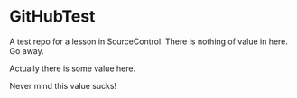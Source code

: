 # GitHubTest
A test repo for a lesson in SourceControl.
There is nothing of value in here. Go away.

Actually there is some value here.

Never mind this value sucks!

